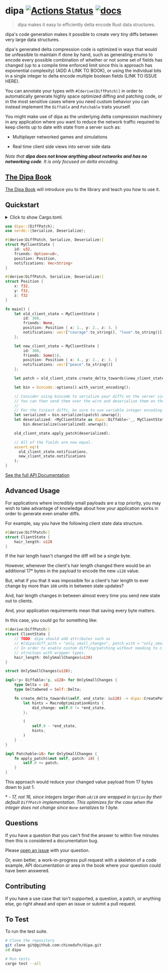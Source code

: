 # dipa [![Actions Status](https://github.com/chinedufn/dipa/workflows/test/badge.svg)](https://github.com/chinedufn/dipa/actions) [![docs](https://docs.rs/dipa/badge.svg)](https://docs.rs/dipa)

> dipa makes it easy to efficiently delta encode Rust data structures.

dipa's code generation makes it possible to create very tiny diffs between very large data structures.

dipa's generated delta compression code is optimized in ways that would be unfeasible to maintain
if done by hand, such as generating enums to encode every possible combination of whether or not some set
of fields has changed (up to a compile time enforced limit since this is approach has exponential complexity) (ADD A LINK TO BOOK),
or using the individual bits in a single integer to delta encode multiple boolean fields (LINK TO ISSUE HERE).

You can annotate your types with `#[derive(DiffPatch)]` in order to automatically generate
highly space optimized diffing and patching code, or in the most sensitive cases
where you need custom behavior you can instead implement the `Diffable` and `Patchable` traits yourself.

You might make use of dipa as the underlying delta compression machinery in any application where
you want to reduce the network traffic required to keep clients up to date with state from a server such as:

- Multiplayer networked games and simulations

- Real time client side views into server side data

_Note that **dipa does not know anything about networks and has no networking code**.
It is only focused on delta encoding._

## [The Dipa Book][book]

[The Dipa Book][book] will introduce you to the library and teach you how to use it.

## Quickstart

<details>
<summary>
Click to show Cargo.toml.
</summary>

```toml
[dependencies]

bincode = "1"
dipa = { version = "0.1", features = ["derive"] }
serde = { version = "1", features = ["derive"] }
```
</details>
<p></p>

```rust
use dipa::{DiffPatch};
use serde::{Serialize, Deserialize};

#[derive(DiffPatch, Serialize, Deserialize)]
struct MyClientState {
    id: u32,
    friends: Option<u8>,
    position: Position,
    notifications: Vec<String>
}

#[derive(DiffPatch, Serialize, Deserialize)]
struct Position {
    x: f32,
    y: f32,
    z: f32
}

fn main() {
    let old_client_state = MyClientState {
        id: 308,
        friends: None,
        position: Position { x: 1., y: 2., z: 3. }
        notifications: vec!["courage".to_string(), "love".to_string()]
    };

    let new_client_state = MyClientState {
        id: 308,
        friends: Some(1),
        position: Position { x: 4., y: 2., z: 3. }
        notifications: vec!["peace".to_string()]
    };

    let patch = old_client_state.create_delta_towards(&new_client_state);

	let bin = bincode::options().with_varint_encoding();

    // Consider using bincode to serialize your diffs on the server side.
    // You can then send them over the wire and deserialize them on the client side.
    //
    // For the tiniest diffs, be sure to use variable integer encoding.
    let serialized = bin.serialize(&patch).unwrap();
    let deserialized: <MyClientState as dipa::Diffable<'_, MyClientState'>::DeltaOwned = 
        bin.deserialize(&serialized).unwrap();

    old_client_state.apply_patch(deserialized);

    // All of the fields are now equal.
    assert_eq!(
      old_client_state.notifications,
      new_client_state.notifications
    );
}
```

[See the full API Documentation](https://docs.rs/dipa)

## Advanced Usage

For applications where incredibly small payloads are a top priority, you may wish to take advantage of knowledge about how your application works in order to 
generate even smaller diffs.

For example, say you have the following client state data structure.

```rust
#[derive(DiffPatch)]
struct ClientState {
    hair_length: u128
}
```

If the hair length hasn't changed the diff will be a single byte.

However, whenever the client's hair length changed there would be an additional 17\* bytes in the payload to encode the new `u128` value.

But, what if you that it was impossible for a client's hair length to ever change by more than `100` units in between state updates?

And, hair length changes in between almost every time you send new state out to clients.

And, your application requirements mean that saving every byte matters.

In this case, you could go for something like:

```rust
#[derive(DiffPatch)]
struct ClientState {
    // TODO: dipa should add attributes such as
    // #[dipa(diff_with = "only_small_changes", patch_with = "only_small_changes")]
    // In order to enable custom diffing/patching without needing to clutter your data
    // structues with wrapper types.
    hair_length: OnlySmallChanges(u128)
}

struct OnlySmallChanges(u128);

impl<'p> Diffable<'p, u128> for OnlySmallChanges {
    type Delta = i8;
    type DeltaOwned = Self::Delta;

    fn create_delta_towards(&self, end_state: &u128) -> dipa::CreatePatchTowardsReturn<Self::Delta> {
        let hints = MacroOptimizationHints {
            did_change: self.0 != *end_state,
        };

        (
            self.0 - *end_state,
            hints,
        )
    }
}

impl Patchable<i8> for OnlySmallChanges {
    fn apply_patch(&mut self, patch: i8) {
        self.0 += patch;
    }
}
```

This approach would reduce your changed value payload from 17 bytes down to just 1.

\* - _17, not 16, since integers larger than `u8/i8` are wrapped in `Option` by their default `DiffPatch` implementation. This optimizes for the case when the integer does not change since `None` serializes to 1 byte._

## Questions

If you have a question that you can't find the answer to within five minutes then this is considered a documentation bug.

Please [open an issue](https://github.com/chinedufn/dipa/issues/new) with your question.

Or, even better, a work-in-progress pull request with a skeleton of a code example,
API documentation or area in the book where your question could have been answered.

## Contributing

If you have a use case that isn't supported, a question, a patch, or anything else, go right ahead and open an issue or submit a pull request.

## To Test

To run the test suite.

```sh
# Clone the repository
git clone git@github.com:chinedufn/dipa.git
cd dipa

# Run tests
cargo test --all
```

[book]: https://chinedufn.github.io/dipa
